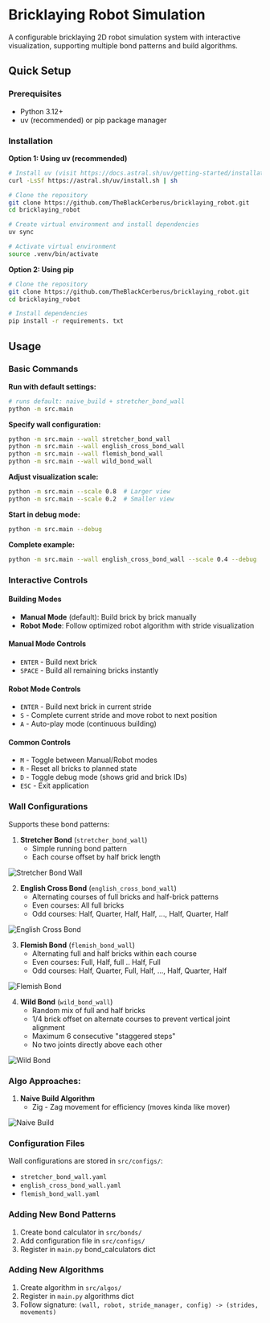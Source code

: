 # Bricklaying Robot Simulation

A configurable bricklaying 2D robot simulation system with interactive visualization, supporting multiple bond patterns and build algorithms.

## Quick Setup

### Prerequisites
- Python 3.12+ 
- uv (recommended) or pip package manager

### Installation

**Option 1: Using uv (recommended)**
```bash
# Install uv (visit https://docs.astral.sh/uv/getting-started/installation/ for OS specific install)
curl -LsSf https://astral.sh/uv/install.sh | sh

# Clone the repository
git clone https://github.com/TheBlackCerberus/bricklaying_robot.git
cd bricklaying_robot

# Create virtual environment and install dependencies
uv sync

# Activate virtual environment
source .venv/bin/activate
```

**Option 2: Using pip**
```bash
# Clone the repository
git clone https://github.com/TheBlackCerberus/bricklaying_robot.git
cd bricklaying_robot

# Install dependencies
pip install -r requirements. txt
```

## Usage

### Basic Commands

**Run with default settings:**
```bash
# runs default: naive_build + stretcher_bond_wall
python -m src.main
```

**Specify wall configuration:**
```bash
python -m src.main --wall stretcher_bond_wall
python -m src.main --wall english_cross_bond_wall
python -m src.main --wall flemish_bond_wall
python -m src.main --wall wild_bond_wall
```

**Adjust visualization scale:**
```bash
python -m src.main --scale 0.8  # Larger view
python -m src.main --scale 0.2  # Smaller view
```

**Start in debug mode:**
```bash
python -m src.main --debug
```

**Complete example:**
```bash
python -m src.main --wall english_cross_bond_wall --scale 0.4 --debug
```

### Interactive Controls

#### Building Modes
- **Manual Mode** (default): Build brick by brick manually
- **Robot Mode**: Follow optimized robot algorithm with stride visualization

#### Manual Mode Controls
- `ENTER` - Build next brick
- `SPACE` - Build all remaining bricks instantly

#### Robot Mode Controls  
- `ENTER` - Build next brick in current stride
- `S` - Complete current stride and move robot to next position
- `A` - Auto-play mode (continuous building)

#### Common Controls
- `M` - Toggle between Manual/Robot modes
- `R` - Reset all bricks to planned state
- `D` - Toggle debug mode (shows grid and brick IDs)
- `ESC` - Exit application

### Wall Configurations

Supports these bond patterns:

1. **Stretcher Bond** (`stretcher_bond_wall`)
   - Simple running bond pattern
   - Each course offset by half brick length

![Stretcher Bond Wall](assets/stretcher_bond_wall.png)

2. **English Cross Bond** (`english_cross_bond_wall`) 
   - Alternating courses of full bricks and half-brick patterns
   - Even courses: All full bricks
   - Odd courses: Half, Quarter, Half, Half, ..., Half, Quarter, Half

![English Cross Bond](assets/english_cross_bond_wall.png)

3. **Flemish Bond** (`flemish_bond_wall`)
   - Alternating full and half bricks within each course
   - Even courses: Full, Half, full .. Half, Full
   - Odd courses: Half, Quarter, Full, Half, ..., Half, Quarter, Half

![Flemish Bond](assets/flemish_bond_wall.png)

4. **Wild Bond** (`wild_bond_wall`)
   - Random mix of full and half bricks
   - 1/4 brick offset on alternate courses to prevent vertical joint alignment
   - Maximum 6 consecutive "staggered steps"
   - No two joints directly above each other

![Wild Bond](assets/wild_bond.png)


### Algo Approaches: 

1. **Naive Build Algorithm**
   - Zig - Zag movement for efficiency (moves kinda like mover)

![Naive Build](assets/naive_build.gif)

### Configuration Files

Wall configurations are stored in `src/configs/`:
- `stretcher_bond_wall.yaml`
- `english_cross_bond_wall.yaml` 
- `flemish_bond_wall.yaml`


### Adding New Bond Patterns
1. Create bond calculator in `src/bonds/`
2. Add configuration file in `src/configs/`  
3. Register in `main.py` bond_calculators dict

### Adding New Algorithms
1. Create algorithm in `src/algos/`
2. Register in `main.py` algorithms dict
3. Follow signature: `(wall, robot, stride_manager, config) -> (strides, movements)`

